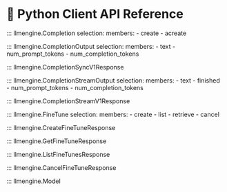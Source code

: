 # 🐍 Python Client API Reference

::: llmengine.Completion
    selection:
        members:
            - create
            - acreate

::: llmengine.CompletionOutput
    selection:
        members:
            - text
            - num_prompt_tokens
            - num_completion_tokens

::: llmengine.CompletionSyncV1Response

::: llmengine.CompletionStreamOutput
    selection:
        members:
            - text
            - finished
            - num_prompt_tokens
            - num_completion_tokens


::: llmengine.CompletionStreamV1Response

::: llmengine.FineTune
    selection:
        members:
            - create
            - list
            - retrieve
            - cancel

::: llmengine.CreateFineTuneResponse

::: llmengine.GetFineTuneResponse

::: llmengine.ListFineTunesResponse

::: llmengine.CancelFineTuneResponse

::: llmengine.Model
